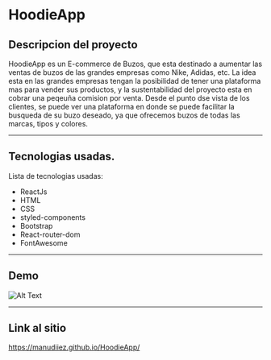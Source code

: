 # HoodieApp

## Descripcion del proyecto

HoodieApp es un E-commerce de Buzos, que esta destinado a aumentar las ventas de buzos de las grandes empresas como Nike, Adidas, etc. La idea esta en las grandes empresas tengan la posibilidad de tener una plataforma mas para vender sus productos, y la sustentabilidad del proyecto esta en cobrar una peqeuña comision por venta.
Desde el punto dse vista de los clientes, se puede ver una plataforma en donde se puede facilitar la busqueda de su buzo deseado, ya que ofrecemos buzos de todas las marcas, tipos y colores.

***

## Tecnologias usadas.

Lista de tecnologias usadas:
* ReactJs
* HTML
* CSS
* styled-components
* Bootstrap
* React-router-dom
* FontAwesome

***

## Demo

![Alt Text](/src/img/HoodieApp.gif)

***

## Link al sitio

https://manudiiez.github.io/HoodieApp/

